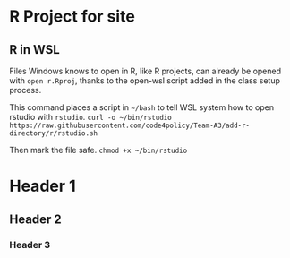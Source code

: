 # R Project for site

## R in WSL
Files Windows knows to open in R, like R projects, can already be opened with `open r.Rproj`, thanks to the open-wsl script added in the class setup process. 

This command places a script in `~/bash` to tell WSL system how to open rstudio with `rstudio`.
`curl -o ~/bin/rstudio https://raw.githubusercontent.com/code4policy/Team-A3/add-r-directory/r/rstudio.sh` 

Then mark the file safe. 
`chmod +x ~/bin/rstudio`




# Header 1
## Header 2
### Header 3